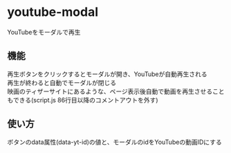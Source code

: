 # youtube-modal
YouTubeをモーダルで再生

## 機能
再生ボタンをクリックするとモーダルが開き、YouTubeが自動再生される　  
再生が終わると自動でモーダルが閉じる　  
映画のティザーサイトにあるような、ページ表示後自動で動画を再生させることもできる(script.js 86行目以降のコメントアウトを外す)

## 使い方
ボタンのdata属性(data-yt-id)の値と、モーダルのidをYouTubeの動画IDにする
